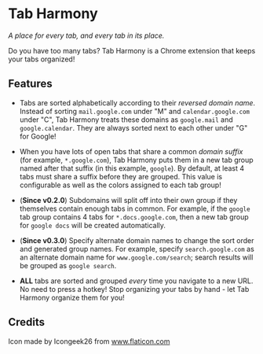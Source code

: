 # Tab Harmony

*A place for every tab, and every tab in its place.*

Do you have too many tabs? Tab Harmony is a Chrome extension that keeps your tabs organized!

## Features

* Tabs are sorted alphabetically according to their *reversed domain name*. Instead of sorting `mail.google.com` under "M" and `calendar.google.com` under "C", Tab Harmony treats these domains as `google.mail` and `google.calendar`. They are always sorted next to each other under "G" for Google!

* When you have lots of open tabs that share a common *domain suffix* (for example, `*.google.com`), Tab Harmony puts them in a new tab group named after that suffix (in this example, `google`). By default, at least 4 tabs must share a suffix before they are grouped. This value is configurable as well as the colors assigned to each tab group!

* (**Since v0.2.0**) Subdomains will split off into their own group if they themselves contain enough tabs in common. For example, if the `google` tab group contains 4 tabs for `*.docs.google.com`, then a new tab group for `google docs` will be created automatically.

* (**Since v0.3.0**) Specify alternate domain names to change the sort order and generated group names. For example, specify `search.google.com` as an alternate domain name for `www.google.com/search`; search results will be grouped as `google search`.

* **ALL** tabs are sorted and grouped *every* time you navigate to a new URL. No need to press a hotkey! Stop organizing your tabs by hand - let Tab Harmony organize them for you!

## Credits
Icon made by Icongeek26 from www.flaticon.com